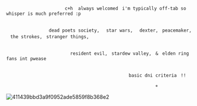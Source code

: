 

                          c+h  always welcomedㅤi'm typically off-tab so whisper is much preferred :p


                    dead poets society,ㅤ star wars,ㅤ dexter,ㅤpeacemaker,ㅤthe strokes,ㅤstranger things,

  
                            resident evil,ㅤstardew valley,ㅤ&ㅤelden ring fans int pwease 

  
                                                  basic dni criteriaㅤ!!
  
                                                            ⌖ 

  ![411439bbd3a9f0952ade5859f8b368e2](https://github.com/user-attachments/assets/d0bf2ebf-18b2-437e-ba91-1514779567c6)

